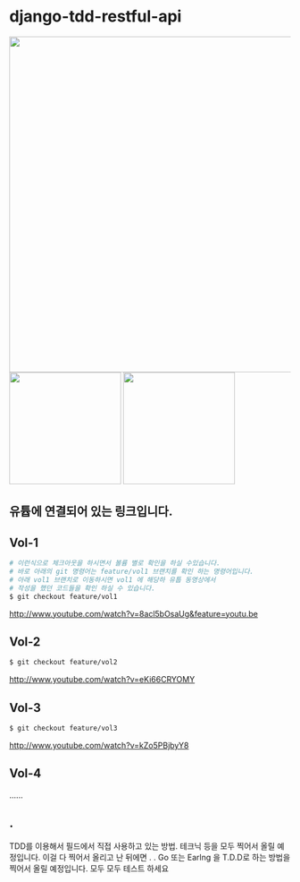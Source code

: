# django-tdd-restful-api


<p align="left">
  <img src="./.img/django.png" width="600"/>
  <img src="./.img/tdd.png" width="200"/>
  <img src="./.img/youtube.png" width="200"/>
</p>




## 유튭에 연결되어 있는 링크입니다.
## Vol-1
```sh
# 이런식으로 체크아웃을 하시면서 볼륨 별로 확인을 하실 수있습니다.
# 바로 아래의 git 명령어는 feature/vol1 브랜치를 확인 하는 명령어입니다.
# 아래 vol1 브랜치로 이동하시면 vol1 에 해당하 유툽 동영상에서 
# 작성을 했던 코드들을 확인 하실 수 있습니다.
$ git checkout feature/vol1
```
http://www.youtube.com/watch?v=8acl5bOsaUg&feature=youtu.be

## Vol-2

```sh
$ git checkout feature/vol2
```
http://www.youtube.com/watch?v=eKi66CRYOMY

## Vol-3
```sh
$ git checkout feature/vol3
```
http://www.youtube.com/watch?v=kZo5PBjbyY8

## Vol-4
......

## .

TDD를 이용해서 필드에서 직접 사용하고 있는 방법.
테크닉 등을 모두 찍어서 올릴 예정입니다.
이걸 다 찍어서 올리고 난 뒤에면 . . Go 또는 Earlng 을 T.D.D로 
하는 방법을 찍어서 올릴 예정입니다.
모두 모두  테스트 하세요 

